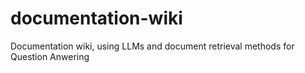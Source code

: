 # documentation-wiki
Documentation wiki, using LLMs and document retrieval methods for Question Anwering 
